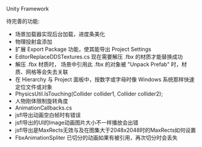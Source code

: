 Unity Framework


待完善的功能: 
* 场景加载器实现后台加载，进度条美化
* 物理投射盒添加
* 扩展 Export Package 功能，使其能导出 Project Settings
* EditorReplaceDDSTextures.cs 现在需要解压 .fbx 的材质才能替换成功
* 解压 .fbx 材质时， 场景中引用此 .fbx 的对象被 "Unpack Prefab" 时，材质、网格等会失去关联
* 在 Hierarchy 与 Project 面板中，按数字或字母时像 Windows 系统那样快速定位文件或对象
* PhysicsUtil.IsTouching(Collider collider1, Collider collider2);
* 人物刚体限制旋转角度
* AnimationCallbacks.cs
* jsfl导出动画空白帧时有错误
* jsfl导出的UI的Image动画图片大小不一样播放会出错
* jsfl导出是MaxRects无效与及在图集大于2048x2048时的MaxRects如何设置
* FbxAnimationSpliter 已切分的动画如果有被引用，再次切分时会丢失